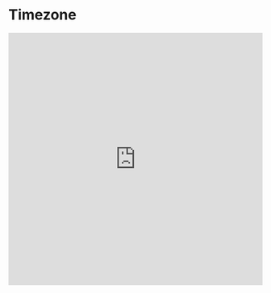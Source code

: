 # Timezone

<iframe width="100%" height="500" frameborder="0" src="https://embed.plnkr.co/alnF3E?show=src/example.ts,preview"></iframe>

